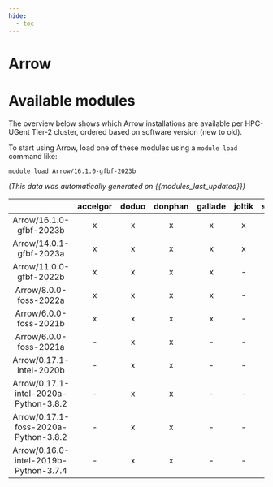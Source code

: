 ```yaml
---
hide:
  - toc
---
```


Arrow
=====

# Available modules


The overview below shows which Arrow installations are available per HPC-UGent Tier-2 cluster, ordered based on software version (new to old).

To start using Arrow, load one of these modules using a `module load` command like:

```shell
module load Arrow/16.1.0-gfbf-2023b
```

*(This data was automatically generated on {{modules_last_updated}})*  

| |accelgor|doduo|donphan|gallade|joltik|shinx|skitty|
| :---: | :---: | :---: | :---: | :---: | :---: | :---: | :---: |
|Arrow/16.1.0-gfbf-2023b|x|x|x|x|x|x|x|
|Arrow/14.0.1-gfbf-2023a|x|x|x|x|x|x|x|
|Arrow/11.0.0-gfbf-2022b|x|x|x|x|-|-|-|
|Arrow/8.0.0-foss-2022a|x|x|x|x|-|-|-|
|Arrow/6.0.0-foss-2021b|x|x|x|x|-|-|-|
|Arrow/6.0.0-foss-2021a|-|x|x|-|-|-|-|
|Arrow/0.17.1-intel-2020b|-|x|x|-|-|-|-|
|Arrow/0.17.1-intel-2020a-Python-3.8.2|-|x|x|-|-|-|-|
|Arrow/0.17.1-foss-2020a-Python-3.8.2|-|x|x|-|-|-|-|
|Arrow/0.16.0-intel-2019b-Python-3.7.4|-|x|x|-|-|-|-|
